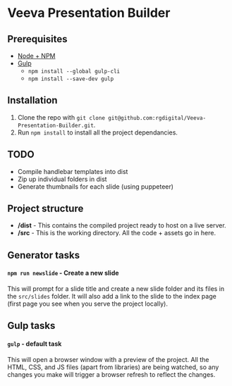 # Veeva Presentation Builder

## Prerequisites
- [Node + NPM](https://nodejs.org/en/download/)
- [Gulp](https://gulpjs.com/docs/en/getting-started/quick-start)
    - `npm install --global gulp-cli`
    - `npm install --save-dev gulp`

## Installation
1. Clone the repo with  `git clone git@github.com:rgdigital/Veeva-Presentation-Builder.git`.
2. Run `npm install` to install all the project dependancies.

## TODO
- Compile handlebar templates into dist
- Zip up individual folders in dist
- Generate thumbnails for each slide (using puppeteer)

## Project structure
- **/dist** - This contains the compiled project ready to host on a live server.
- **/src** - This is the working directory. All the code + assets go in here.

## Generator tasks

#### `npm run newslide` - Create a new slide
This will prompt for a slide title and create a new slide folder and its files in the `src/slides` folder. It will also add a link to the slide to the index page (first page you see when you serve the project locally).

## Gulp tasks

#### `gulp` - default task
This will open a browser window with a preview of the project. All the HTML, CSS, and JS files (apart from libraries) are being watched, so any changes you make will trigger a browser refresh to reflect the changes.

<!--

#### `gulp assets` - Asset copy task
This will copy over asset files - images, fonts, icons + JSON. You will need to run this when you copy new assets into the **/src** folder as these changes aren't being watched.

#### `gulp jslibs` - Compile JS libraries
This will concat and minify all the JS in the `src/public/js/libs` folder.

#### `gulp csslibs` - Compile CSS libraries
This will concat and minify all the CSS in the `src/public/css` folder.

## Adding JS to pages

To add JS to a page you need to -
- Add the page ID to the body of the page 
- Create a js file for the page in `src/public/js/pages/<pageID>.js` and add a contructor to `_Pres.Pages.<PageID>`.

This will be called automatically when the user is on that page.

## Adding HTML views
Just add the HTML page in src (in a folder if you like) and it will be copied to `/dist` and preserve the same folder structure.

## Adding CSS / SCSS
Custom CSS is written in `src/public/scss`. The entry point SCSS file is `app.scss`. You can change the structure however you like as long as you include any extra .scss files in app.scss.

## Resources
- [Veeva CRM docs](https://developer.veevacrm.com/api/)
- [Veeva Presentation build guide](https://www.slideshare.net/bluegrassdigital/veeva-irep-overview-dev-guide)
- [Veeva CRM generator repo](https://github.com/devopsgroup-io/veeva)
- [Veeva CRM generator example project](https://github.com/devopsgroup-io/veeva/tree/master/examples/clm)

## Contact
[ricky.grimaldi@mccann.com](mailto:ricky.grimaldi@mccann.com)
Or
[rick@rgdigital.io](mailto:rick@rgdigital.io) -->